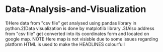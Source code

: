 # Data-Analysis-and-Visualization
1)Here data from "csv file" get analysed using pandas library in python.2)Data visualization is done by matplotlib library .3)Also address from "csv file" get converted into its coordinates form and located on google map.
NOTE:Here map is not visisble due to some issues regarding platform
HTML is used to make the HEADLINES colourfull
